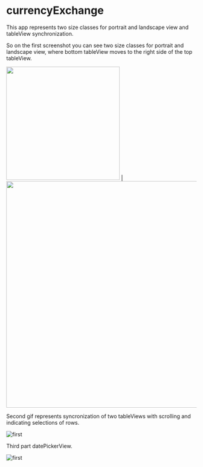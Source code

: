 # currencyExchange

This app represents two size classes for portrait and landscape view and tableView synchronization.

So on the first screenshot you can see two size classes for portrait and landscape view, where bottom tableView moves to the right side of the top tableView.

<img src="https://user-images.githubusercontent.com/33849500/146539298-3242bf65-295c-49c5-a6a1-3e84eb6b3c15.png" width="300" /> | <img src="https://user-images.githubusercontent.com/33849500/146540382-b08a1be9-bef6-4fbf-8201-6480acb3db0c.png" width="600" />

Second gif represents syncronization of two tableViews with scrolling and indicating selections of rows.

![first](https://user-images.githubusercontent.com/33849500/146539744-78f1dac9-0abf-4046-a5fa-db3f45a892ee.gif)

Third part datePickerView.

![first](https://user-images.githubusercontent.com/33849500/146539895-24ae0975-9ed3-41e4-8acf-c55299322c43.gif)

